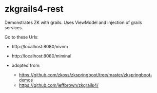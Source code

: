 # zkgrails4-rest 

Demonstrates ZK with grails. Uses ViewModel and injection of grails services. 

Go to these Urls:

- http://localhost:8080/mvvm
- http://localhost:8080/miminal

- adopted from:
    - https://github.com/zkoss/zkspringboot/tree/master/zkspringboot-demos
    - https://github.com/jeffbrown/zkgrails4/
    
